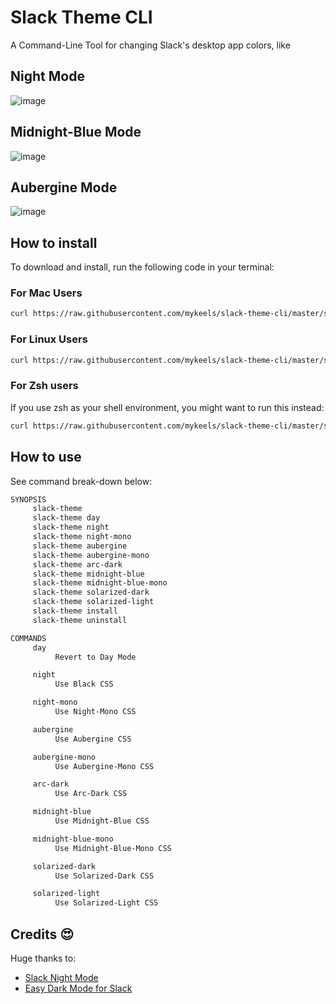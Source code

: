 # Slack Theme CLI

A Command-Line Tool for changing Slack's desktop app colors, like

## Night Mode

![image](https://user-images.githubusercontent.com/11996508/48413960-98fac400-e749-11e8-8151-327c6d60f6d0.png)

## Midnight-Blue Mode

![image](https://user-images.githubusercontent.com/11996508/48414135-19b9c000-e74a-11e8-8aea-7dd7df8dd885.png)

## Aubergine Mode

![image](https://user-images.githubusercontent.com/11996508/48414177-3ce46f80-e74a-11e8-98fb-2f0ce5d0a5f9.png)

## How to install

To download and install, run the following code in your terminal:

### For Mac Users

```sh
curl https://raw.githubusercontent.com/mykeels/slack-theme-cli/master/slack-theme -O && sh slack-theme install && . ~/.bash_profile
```

### For Linux Users

```sh
curl https://raw.githubusercontent.com/mykeels/slack-theme-cli/master/slack-theme -O && sudo sh slack-theme install && . ~/.profile
```

### For Zsh users

If you use zsh as your shell environment, you might want to run this instead:

```sh
curl https://raw.githubusercontent.com/mykeels/slack-theme-cli/master/slack-theme -O && sudo SLACK_THEME_SHELL_PROFILE=~/.zshenv sh slack-theme install && . ~/.zshenv
```

## How to use

See command break-down below:

```txt
SYNOPSIS
     slack-theme
     slack-theme day
     slack-theme night
     slack-theme night-mono
     slack-theme aubergine
     slack-theme aubergine-mono
     slack-theme arc-dark
     slack-theme midnight-blue
     slack-theme midnight-blue-mono
     slack-theme solarized-dark
     slack-theme solarized-light
     slack-theme install
     slack-theme uninstall

COMMANDS
     day
          Revert to Day Mode

     night
          Use Black CSS

     night-mono
          Use Night-Mono CSS

     aubergine
          Use Aubergine CSS

     aubergine-mono
          Use Aubergine-Mono CSS

     arc-dark
          Use Arc-Dark CSS

     midnight-blue
          Use Midnight-Blue CSS

     midnight-blue-mono
          Use Midnight-Blue-Mono CSS

     solarized-dark
          Use Solarized-Dark CSS

     solarized-light
          Use Solarized-Light CSS
```

## Credits 😍

Huge thanks to:

- [Slack Night Mode](https://github.com/laCour/slack-night-mode)
- [Easy Dark Mode for Slack](https://dev.to/changoman/easy-dark-mode-for-slack-1mmn)